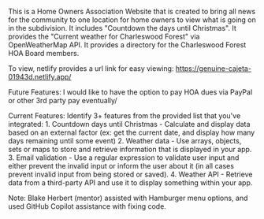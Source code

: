 This is a Home Owners Association Website that is created to bring all news for the community to one location for home owners to view what is going on in the subdivision. 
It includes "Countdown the days until Christmas".
It provides the "Current weather for Charleswood Forest" via OpenWeatherMap API. 
It provides a directory for the Charleswood Forest HOA Board members. 

To view, netlify provides a url link for easy viewing: https://genuine-cajeta-01943d.netlify.app/

Future Features: 
I would like to have the option to pay HOA dues via PayPal or other 3rd party pay eventually/

Current Features: 
Identify 3+ features from the provided list that you've integrated:
    1.  Countdown days until Christmas - Calculate and display data based on an external factor (ex: get the current date, and display how many days remaining until some event)
    2.  Weather data - Use arrays, objects, sets or maps to store and retrieve information that is displayed in your app.
    3.  Email validation - Use a regular expression to validate user input and either prevent the invalid input or inform the user about it (in all cases prevent invalid input from being stored or saved).
    4.  Weather API - Retrieve data from a third-party API and use it to display something within your app.

Note:  Blake Herbert (mentor) assisted with Hamburger menu options, and used GitHub Copilot assistance with fixing code. 
